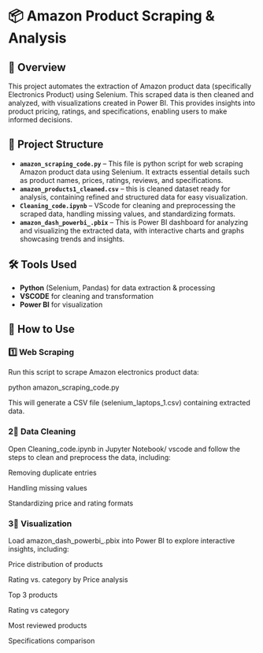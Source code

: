 # 📦 Amazon Product Scraping & Analysis  

## 🚀 Overview  
This project automates the extraction of Amazon product data (specifically Electronics Product) using Selenium.  This scraped data is then cleaned and analyzed, with visualizations created in Power BI. This provides insights into product pricing, ratings, and specifications, enabling users to make informed decisions.

## 📂 Project Structure  
- **`amazon_scraping_code.py`** – This file is python script for web scraping Amazon product data using Selenium. It extracts essential details such as product names, prices, ratings, reviews, and specifications.
- **`amazon_products1_cleaned.csv`** –  this is cleaned dataset ready for analysis, containing refined and structured data for easy visualization. 
- **`Cleaning_code.ipynb`** – VScode for cleaning and preprocessing the scraped data, handling missing values, and standardizing formats. 
- **`amazon_dash_powerbi_.pbix`** – This is Power BI dashboard for analyzing and visualizing the extracted data, with interactive charts and graphs showcasing trends and insights.

## 🛠️ Tools Used
- **Python** (Selenium, Pandas) for data extraction & processing  
- **VSCODE** for cleaning and transformation  
- **Power BI** for visualization  

## 📜 How to Use  

### 1️⃣ Web Scraping  
Run this script to scrape Amazon electronics product data:

python amazon_scraping_code.py

This will generate a CSV file (selenium_laptops_1.csv) containing extracted data.

### 2⃣ Data Cleaning

Open Cleaning_code.ipynb in Jupyter Notebook/ vscode and follow the steps to clean and preprocess the data, including:

Removing duplicate entries

Handling missing values

Standardizing price and rating formats

### 3⃣ Visualization

Load amazon_dash_powerbi_.pbix into Power BI to explore interactive insights, including:

Price distribution of products

Rating vs. category by Price analysis

Top 3 products

Rating vs category

Most reviewed products

Specifications comparison


